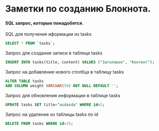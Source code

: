 # Заметки по созданию Блокнота.



#### SQL запрос, которые понадобятся. 

SQL для получения иформации из tasks 

```sql
SELECT * FROM `tasks`;
```

Запрос для создания записи в таблице tasks 

```sql
INSERT INTO tasks(title, content) VALUES ("Заголовок", "Контент");
```

Запрос на добавление нового столбца в таблицу tasks

```sql
ALTER TABLE tasks
ADD COLUMN weight VARCHAR(50) NOT NULL DEFAULT '';
```

Запрос для обновления информации в таблице tasks

```sql
UPDATE tasks SET title="asdasda" WHERE id=5; 
```

Запрос на удаление из таблицы tasks по id 

```sql
DELETE FROM tasks WHERE id=35;
```
